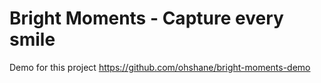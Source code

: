 # Bright Moments - Capture every smile

Demo for this project https://github.com/ohshane/bright-moments-demo
